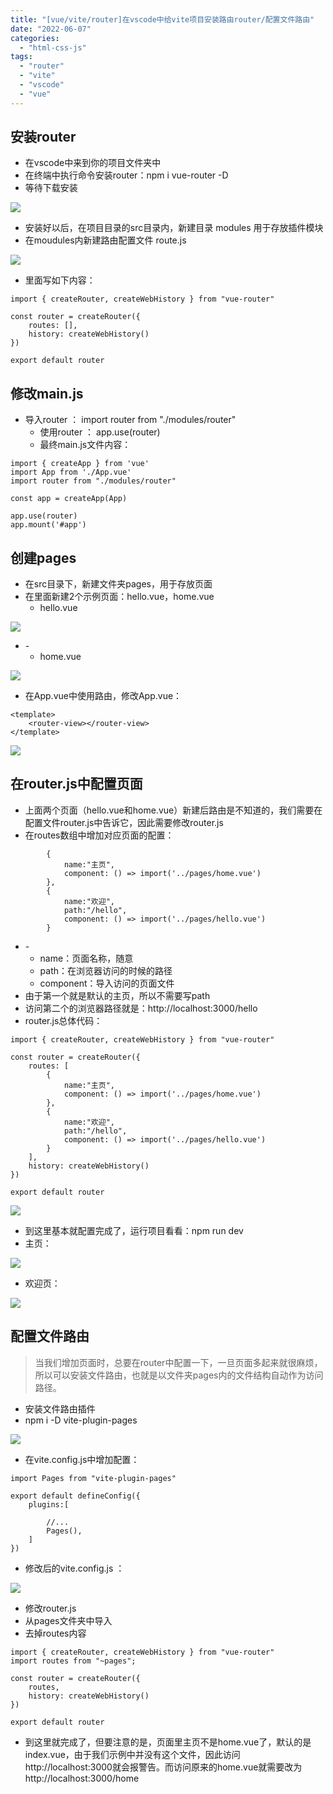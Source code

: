 ```yaml
---
title: "[vue/vite/router]在vscode中给vite项目安装路由router/配置文件路由"
date: "2022-06-07"
categories: 
  - "html-css-js"
tags: 
  - "router"
  - "vite"
  - "vscode"
  - "vue"
---
```


## 安装router

- 在vscode中来到你的项目文件夹中
- 在终端中执行命令安装router：npm i vue-router -D
- 等待下载安装

![](images/image-25.png)

- 安装好以后，在项目目录的src目录内，新建目录 modules 用于存放插件模块
- 在moudules内新建路由配置文件 route.js

![](images/image-26.png)

- 里面写如下内容：

```
import { createRouter, createWebHistory } from "vue-router"

const router = createRouter({
    routes: [],
    history: createWebHistory()
})

export default router
```

## 修改main.js

- 导入router ： import router from "./modules/router"
    - 使用router ： app.use(router)
    - 最终main.js文件内容：

```
import { createApp } from 'vue'
import App from './App.vue'
import router from "./modules/router"

const app = createApp(App)

app.use(router)
app.mount('#app')
```

## 创建pages

- 在src目录下，新建文件夹pages，用于存放页面
- 在里面新建2个示例页面：hello.vue，home.vue
    - hello.vue

![](images/image-27.png)

- \-
    - home.vue

![](images/image-28.png)

- 在App.vue中使用路由，修改App.vue：

```
<template>
    <router-view></router-view>
</template>
```

![](images/image-29.png)

## 在router.js中配置页面

- 上面两个页面（hello.vue和home.vue）新建后路由是不知道的，我们需要在配置文件router.js中告诉它，因此需要修改router.js
- 在routes数组中增加对应页面的配置：

```
        {
            name:"主页",
            component: () => import('../pages/home.vue')
        },
        {
            name:"欢迎",
            path:"/hello",
            component: () => import('../pages/hello.vue')
        }
```

- \-
    - name：页面名称，随意
    - path：在浏览器访问的时候的路径
    - component：导入访问的页面文件
- 由于第一个就是默认的主页，所以不需要写path
- 访问第二个的浏览器路径就是：http://localhost:3000/hello
- router.js总体代码：

```
import { createRouter, createWebHistory } from "vue-router"

const router = createRouter({
    routes: [
        {
            name:"主页",
            component: () => import('../pages/home.vue')
        },
        {
            name:"欢迎",
            path:"/hello",
            component: () => import('../pages/hello.vue')
        }
    ],
    history: createWebHistory()
})

export default router
```

![](images/image-31.png)

- 到这里基本就配置完成了，运行项目看看：npm run dev
- 主页：

![](images/image-32.png)

- 欢迎页：

![](images/image-33.png)

## 配置文件路由

> 当我们增加页面时，总要在router中配置一下，一旦页面多起来就很麻烦，所以可以安装文件路由，也就是以文件夹pages内的文件结构自动作为访问路径。

- 安装文件路由插件
- npm i -D vite-plugin-pages

![](images/image-34.png)

- 在vite.config.js中增加配置：

```
import Pages from "vite-plugin-pages"

export default defineConfig({
    plugins:[

        //...
        Pages(),
    ]
})
```

- 修改后的vite.config.js ：

![](images/image-35.png)

- 修改router.js
- 从pages文件夹中导入
- 去掉routes内容

```
import { createRouter, createWebHistory } from "vue-router"
import routes from "~pages";

const router = createRouter({
    routes,
    history: createWebHistory()
})

export default router
```

- 到这里就完成了，但要注意的是，页面里主页不是home.vue了，默认的是index.vue，由于我们示例中并没有这个文件，因此访问http://localhost:3000就会报警告。而访问原来的home.vue就需要改为http://localhost:3000/home
